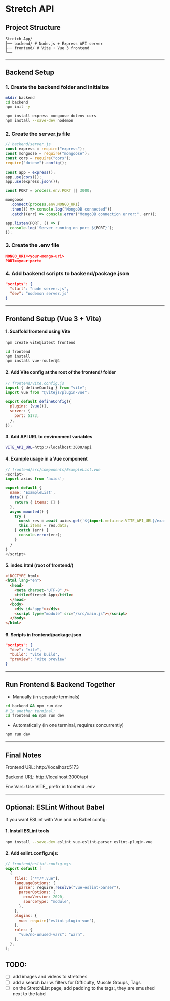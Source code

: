 # Stretch API

## Project Structure

```
Stretch-App/
├── backend/ # Node.js + Express API server
├── frontend/ # Vite + Vue 3 frontend
└──
```

---

## Backend Setup

### 1. Create the backend folder and initialize

```bash
mkdir backend
cd backend
npm init -y

npm install express mongoose dotenv cors
npm install --save-dev nodemon
```

### 2. Create the server.js file

```js
// backend/server.js
const express = require("express");
const mongoose = require("mongoose");
const cors = require("cors");
require("dotenv").config();

const app = express();
app.use(cors());
app.use(express.json());

const PORT = process.env.PORT || 3000;

mongoose
  .connect(process.env.MONGO_URI)
  .then(() => console.log("MongoDB connected"))
  .catch((err) => console.error("MongoDB connection error:", err));

app.listen(PORT, () => {
  console.log(`Server running on port ${PORT}`);
});
```

### 3. Create the .env file

```json
MONGO_URI=<your-mongo-uri>
PORT=<your-port>
```

### 4. Add backend scripts to backend/package.json

```json
"scripts": {
  "start": "node server.js",
  "dev": "nodemon server.js"
}
```

---

## Frontend Setup (Vue 3 + Vite)

#### 1. Scaffold frontend using Vite

```bash
npm create vite@latest frontend

cd frontend
npm install
npm install vue-router@4
```

#### 2. Add Vite config at the root of the frontend/ folder

```js
// frontend/vite.config.js
import { defineConfig } from "vite";
import vue from "@vitejs/plugin-vue";

export default defineConfig({
  plugins: [vue()],
  server: {
    port: 5173,
  },
});
```

#### 3. Add API URL to environment variables

```bash
VITE_API_URL=http://localhost:3000/api
```

#### 4. Example usage in a Vue component

```js
// frontend/src/components/ExampleList.vue
<script>
import axios from 'axios';

export default {
  name: 'ExampleList',
  data() {
    return { items: [] }
  },
  async mounted() {
    try {
      const res = await axios.get(`${import.meta.env.VITE_API_URL}/example`);
      this.items = res.data;
    } catch (err) {
      console.error(err);
    }
  }
}
</script>
```

#### 5. index.html (root of frontend/)

```html
<!DOCTYPE html>
<html lang="en">
  <head>
    <meta charset="UTF-8" />
    <title>Stretch App</title>
  </head>
  <body>
    <div id="app"></div>
    <script type="module" src="/src/main.js"></script>
  </body>
</html>
```

#### 6. Scripts in frontend/package.json

```json
"scripts": {
  "dev": "vite",
  "build": "vite build",
  "preview": "vite preview"
}
```

---

## Run Frontend & Backend Together

- Manually (in separate terminals)

```bash
cd backend && npm run dev
# In another terminal:
cd frontend && npm run dev
```

- Automatically (in one terminal, requires concurrently)

```bash
npm run dev
```

---

## Final Notes

Frontend URL: http://localhost:5173

Backend URL: http://localhost:3000/api

Env Vars: Use VITE\_ prefix in frontend .env

---

## Optional: ESLint Without Babel

If you want ESLint with Vue and no Babel config:

#### 1. Install ESLint tools

```bash
npm install --save-dev eslint vue-eslint-parser eslint-plugin-vue
```

#### 2. Add eslint.config.mjs:

```js
// frontend/eslint.config.mjs
export default [
  {
    files: ["**/*.vue"],
    languageOptions: {
      parser: require.resolve("vue-eslint-parser"),
      parserOptions: {
        ecmaVersion: 2020,
        sourceType: "module",
      },
    },
    plugins: {
      vue: require("eslint-plugin-vue"),
    },
    rules: {
      "vue/no-unused-vars": "warn",
    },
  },
];
```

## TODO:

- [ ] add images and videos to stretches
- [ ] add a search bar w. filters for Difficulty, Muscle Groups, Tags
- [ ] on the StretchList page, add padding to the tags:, they are smushed next to the label

